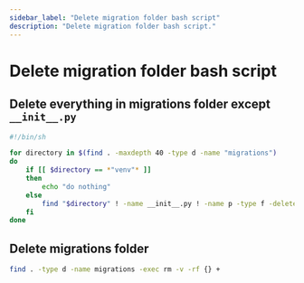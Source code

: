 ```yaml
---
sidebar_label: "Delete migration folder bash script"
description: "Delete migration folder bash script."
---
```


# Delete migration folder bash script

## Delete everything in migrations folder except `__init__.py`

```bash
#!/bin/sh

for directory in $(find . -maxdepth 40 -type d -name "migrations")
do 
    if [[ $directory == *"venv"* ]]
    then
        echo "do nothing"
    else
        find "$directory" ! -name __init__.py ! -name p -type f -delete
    fi
done
```

## Delete migrations folder

```bash
find . -type d -name migrations -exec rm -v -rf {} +
```


